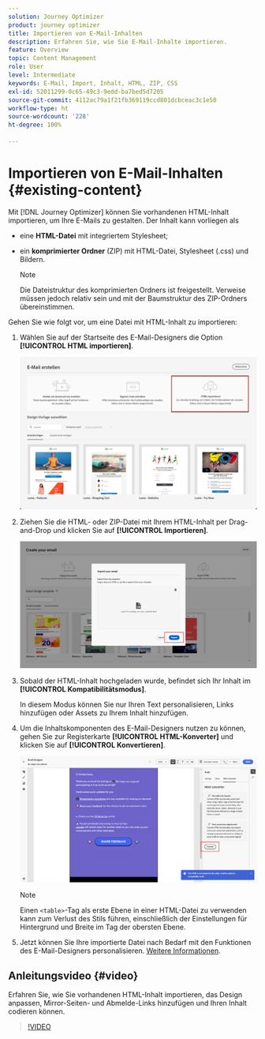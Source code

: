 ```yaml
---
solution: Journey Optimizer
product: journey optimizer
title: Importieren von E-Mail-Inhalten
description: Erfahren Sie, wie Sie E-Mail-Inhalte importieren.
feature: Overview
topic: Content Management
role: User
level: Intermediate
keywords: E-Mail, Import, Inhalt, HTML, ZIP, CSS
exl-id: 52011299-0c65-49c3-9edd-ba7bed5d7205
source-git-commit: 4112ac79a1f21fb369119ccd801dcbceac3c1e58
workflow-type: ht
source-wordcount: '228'
ht-degree: 100%

---
```


# Importieren von E-Mail-Inhalten {#existing-content}

Mit [!DNL Journey Optimizer] können Sie vorhandenen HTML-Inhalt importieren, um Ihre E-Mails zu gestalten. Der Inhalt kann vorliegen als

* eine **HTML-Datei** mit integriertem Stylesheet;
* ein **komprimierter Ordner** (ZIP) mit HTML-Datei, Stylesheet (.css) und Bildern.

  >[!NOTE]
  >
  >Die Dateistruktur des komprimierten Ordners ist freigestellt. Verweise müssen jedoch relativ sein und mit der Baumstruktur des ZIP-Ordners übereinstimmen.

Gehen Sie wie folgt vor, um eine Datei mit HTML-Inhalt zu importieren:

1. Wählen Sie auf der Startseite des E-Mail-Designers die Option **[!UICONTROL HTML importieren]**.

   ![](assets/import-html_2.png)

1. Ziehen Sie die HTML- oder ZIP-Datei mit Ihrem HTML-Inhalt per Drag-and-Drop und klicken Sie auf **[!UICONTROL Importieren]**.

   ![](assets/html-imported_2.png)

1. Sobald der HTML-Inhalt hochgeladen wurde, befindet sich Ihr Inhalt im **[!UICONTROL Kompatibilitätsmodus]**.

   In diesem Modus können Sie nur Ihren Text personalisieren, Links hinzufügen oder Assets zu Ihrem Inhalt hinzufügen.

1. Um die Inhaltskomponenten des E-Mail-Designers nutzen zu können, gehen Sie zur Registerkarte **[!UICONTROL HTML-Konverter]** und klicken Sie auf **[!UICONTROL Konvertieren]**.

   ![](assets/html-imported.png)

   >[!NOTE]
   >
   > Einen `<table>`-Tag als erste Ebene in einer HTML-Datei zu verwenden kann zum Verlust des Stils führen, einschließlich der Einstellungen für Hintergrund und Breite im Tag der obersten Ebene.

1. Jetzt können Sie Ihre importierte Datei nach Bedarf mit den Funktionen des E-Mail-Designers personalisieren. [Weitere Informationen](content-from-scratch.md).

## Anleitungsvideo {#video}

Erfahren Sie, wie Sie vorhandenen HTML-Inhalt importieren, das Design anpassen, Mirror-Seiten- und Abmelde-Links hinzufügen und Ihren Inhalt codieren können.

>[!VIDEO](https://video.tv.adobe.com/v/334102?quality=12)
